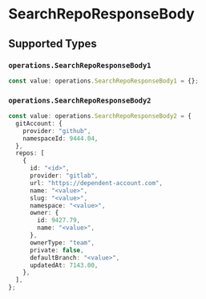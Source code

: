 # SearchRepoResponseBody


## Supported Types

### `operations.SearchRepoResponseBody1`

```typescript
const value: operations.SearchRepoResponseBody1 = {};
```

### `operations.SearchRepoResponseBody2`

```typescript
const value: operations.SearchRepoResponseBody2 = {
  gitAccount: {
    provider: "github",
    namespaceId: 9444.04,
  },
  repos: [
    {
      id: "<id>",
      provider: "gitlab",
      url: "https://dependent-account.com",
      name: "<value>",
      slug: "<value>",
      namespace: "<value>",
      owner: {
        id: 9427.79,
        name: "<value>",
      },
      ownerType: "team",
      private: false,
      defaultBranch: "<value>",
      updatedAt: 7143.00,
    },
  ],
};
```

